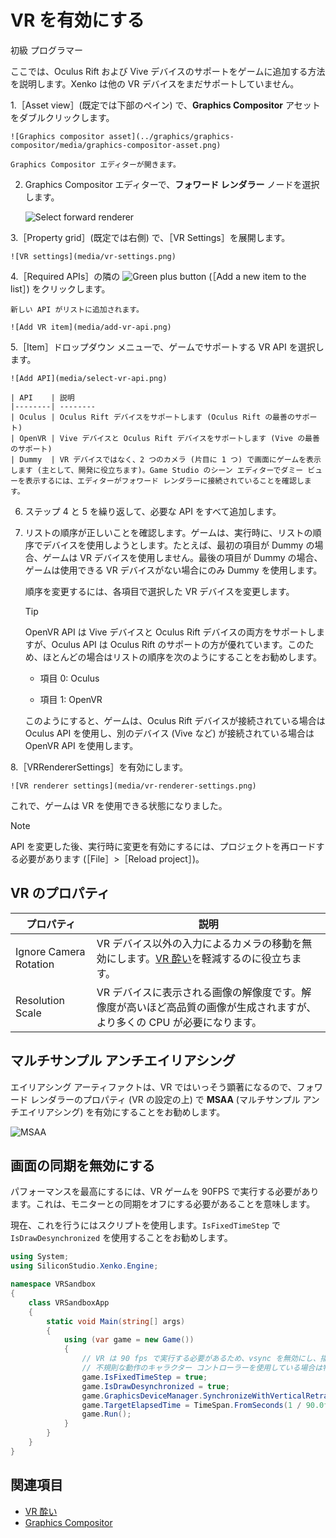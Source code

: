 # VR を有効にする

<span class="label label-doc-level">初級</span>
<span class="label label-doc-audience">プログラマー</span>

ここでは、Oculus Rift および Vive デバイスのサポートをゲームに追加する方法を説明します。Xenko は他の VR デバイスをまだサポートしていません。

1.［Asset view］(既定では下部のペイン) で、**Graphics Compositor** アセットをダブルクリックします。

    ![Graphics compositor asset](../graphics/graphics-compositor/media/graphics-compositor-asset.png)

    Graphics Compositor エディターが開きます。

2. Graphics Compositor エディターで、**フォワード レンダラー** ノードを選択します。

    ![Select forward renderer](media/select-forward-renderer.png)

3.［Property grid］(既定では右側) で、［VR Settings］を展開します。

    ![VR settings](media/vr-settings.png)

4.［Required APIs］の隣の ![Green plus button](~/manual/game-studio/media/green-plus-icon.png) (［Add a new item to the list］) をクリックします。

    新しい API がリストに追加されます。

    ![Add VR item](media/add-vr-api.png)

5.［Item］ドロップダウン メニューで、ゲームでサポートする VR API を選択します。

    ![Add API](media/select-vr-api.png)

    | API    | 説明
    |--------| --------
    | Oculus | Oculus Rift デバイスをサポートします (Oculus Rift の最善のサポート)
    | OpenVR | Vive デバイスと Oculus Rift デバイスをサポートします (Vive の最善のサポート)
    | Dummy  | VR デバイスではなく、2 つのカメラ (片目に 1 つ) で画面にゲームを表示します (主として、開発に役立ちます)。Game Studio のシーン エディターでダミー ビューを表示するには、エディターがフォワード レンダラーに接続されていることを確認します。

6. ステップ 4 と 5 を繰り返して、必要な API をすべて追加します。

7. リストの順序が正しいことを確認します。ゲームは、実行時に、リストの順序でデバイスを使用しようとします。たとえば、最初の項目が Dummy の場合、ゲームは VR デバイスを使用しません。最後の項目が Dummy の場合、ゲームは使用できる VR デバイスがない場合にのみ Dummy を使用します。

    順序を変更するには、各項目で選択した VR デバイスを変更します。

    >[!TIP]
    >OpenVR API は Vive デバイスと Oculus Rift デバイスの両方をサポートしますが、Oculus API は Oculus Rift のサポートの方が優れています。このため、ほとんどの場合はリストの順序を次のようにすることをお勧めします。
    >
    >* 項目 0: Oculus
    >
    >* 項目 1: OpenVR
    >
    >このようにすると、ゲームは、Oculus Rift デバイスが接続されている場合は Oculus API を使用し、別のデバイス (Vive など) が接続されている場合は OpenVR API を使用します。

8.［VRRendererSettings］を有効にします。

    ![VR renderer settings](media/vr-renderer-settings.png)

これで、ゲームは VR を使用できる状態になりました。

>[!NOTE]
>API を変更した後、実行時に変更を有効にするには、プロジェクトを再ロードする必要があります (［File］>［Reload project］)。

## VR のプロパティ

| プロパティ                | 説明      
|-------------------------|--------
| Ignore Camera Rotation  | VR デバイス以外の入力によるカメラの移動を無効にします。[VR 酔い](vr-sickness.md)を軽減するのに役立ちます。   
| Resolution Scale        | VR デバイスに表示される画像の解像度です。解像度が高いほど高品質の画像が生成されますが、より多くの CPU が必要になります。

## マルチサンプル アンチエイリアシング

エイリアシング アーティファクトは、VR ではいっそう顕著になるので、フォワード レンダラーのプロパティ (VR の設定の上) で **MSAA** (マルチサンプル アンチエイリアシング) を有効にすることをお勧めします。

![MSAA](media/MSAA.png)

## 画面の同期を無効にする

パフォーマンスを最高にするには、VR ゲームを 90FPS で実行する必要があります。これは、モニターとの同期をオフにする必要があることを意味します。

現在、これを行うにはスクリプトを使用します。`IsFixedTimeStep` で `IsDrawDesynchronized` を使用することをお勧めします。

```cs
using System;
using SiliconStudio.Xenko.Engine;

namespace VRSandbox
{
    class VRSandboxApp
    {
        static void Main(string[] args)
        {
            using (var game = new Game())
            {
                // VR は 90 fps で実行する必要があるため、vsync を無効にし、描画が同期されないようにする必要がある
                // 不規則な動作のキャラクター コントローラーを使用している場合は物理特性のタイム ステップも 90 fps に設定したいかもしれませんが、それはしないでください。可能な場合は運動学的剛体を使用します。
                game.IsFixedTimeStep = true;
                game.IsDrawDesynchronized = true;
                game.GraphicsDeviceManager.SynchronizeWithVerticalRetrace = false;
                game.TargetElapsedTime = TimeSpan.FromSeconds(1 / 90.0f);
                game.Run();
            }
        }
    }
}
```

## 関連項目

* [VR 酔い](vr-sickness.md)
* [Graphics Compositor](../graphics/graphics-compositor/index.md)
